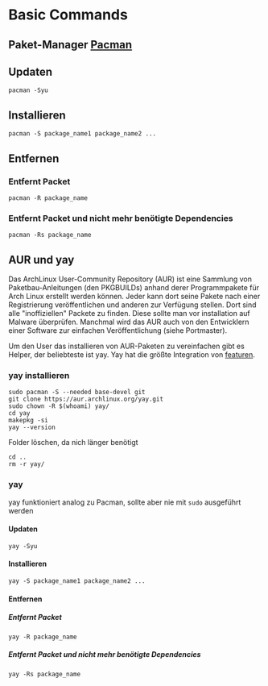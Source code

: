 # Basic Commands

## Paket-Manager [Pacman](https://wiki.archlinux.org/title/pacman)

## Updaten

````
pacman -Syu
````

## Installieren

````
pacman -S package_name1 package_name2 ...
````

## Entfernen

### Entfernt Packet
````
pacman -R package_name
````

### Entfernt Packet und nicht mehr benötigte Dependencies

````
pacman -Rs package_name
````
## AUR und yay

Das ArchLinux User-Community Repository (AUR) ist eine Sammlung von Paketbau-Anleitungen (den PKGBUILDs) anhand derer Programmpakete für Arch Linux erstellt werden können.
Jeder kann dort seine Pakete nach einer Registrierung veröffentlichen und anderen zur Verfügung stellen. Dort sind alle "inoffiziellen" Packete zu finden.
Diese sollte man vor installation auf Malware überprüfen. Manchmal wird das AUR auch von den Entwicklern einer Software zur einfachen Veröffentlichung (siehe Portmaster).

Um den User das installieren von AUR-Paketen zu vereinfachen gibt es Helper, der beliebteste ist yay. Yay hat die größte Integration von [featuren](https://wiki.archlinux.de/title/AUR_Hilfsprogramme#Aktive_Projekte).

### yay installieren

````
sudo pacman -S --needed base-devel git
git clone https://aur.archlinux.org/yay.git
sudo chown -R $(whoami) yay/
cd yay
makepkg -si
yay --version
````
Folder löschen, da nich länger benötigt
````
cd ..
rm -r yay/
````

### yay

yay funktioniert analog zu Pacman, sollte aber nie mit `sudo` ausgeführt werden

#### Updaten

````
yay -Syu
````

#### Installieren

````
yay -S package_name1 package_name2 ...
````

#### Entfernen

##### Entfernt Packet
````
yay -R package_name
````

##### Entfernt Packet und nicht mehr benötigte Dependencies

````
yay -Rs package_name
````

